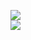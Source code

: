 [![](https://img.shields.io/badge/Made%20With-Github%20Spray-lightgrey.svg?style=for-the-badge&logo=github)](https://github.com/Annihil/github-spray#11708)  
[![](https://i.imgur.com/2DrTn0Z.gif)](https://github.com/Annihil/github-spray)